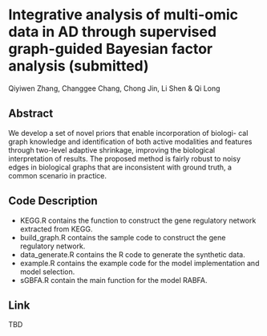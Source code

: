 # Integrative analysis of multi-omic data in AD through supervised graph-guided Bayesian factor analysis (submitted)
Qiyiwen Zhang, Changgee Chang, Chong Jin, Li Shen & Qi Long

## Abstract 
We develop a set of novel priors that enable incorporation of biologi-
cal graph knowledge and identification of both active modalities and features
through two-level adaptive shrinkage, improving the biological interpretation
of results. The proposed method is fairly robust to noisy edges in biological
graphs that are inconsistent with ground truth, a common scenario in practice.

## Code Description
- KEGG.R contains the function to construct the gene regulatory network extracted from KEGG.
- build_graph.R contains the sample code to construct the gene regulatory network. 
- data_generate.R contains the R code to generate the synthetic data.
- example.R contains the example code for the model implementation and model selection. 
- sGBFA.R contain the main function for the model RABFA. 

## Link
TBD
